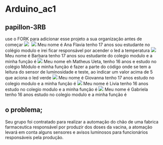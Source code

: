 # Arduino_ac1
## papillon-3RB
use o FORK para adicionar esse projeto a sua organização antes de começar
![](https://github.com/Papillon-3RB/papillon-mod/blob/main/arduino.jpeg)
![]()
![](https://github.com/Papillon-3RB/papillon-mod/blob/main/ana.jpg)
Meu nome é Ana Flavia tenho 17 anos  sou estudante no colégio modulo e irei ficar responsável por acender o led a temperatura
![](https://github.com/Papillon-3RB/papillon-mod/blob/main/barbara.jpeg)
Meu nome é Barbara tenho 17 anos sou estudante do colegio modulo e a minha função é
![](https://github.com/Papillon-3RB/papillon-mod/blob/main/matheus.jpeg)
Meu nome eh Matheus Ueta, tenho 16 anos e estudo no colégio Módulo e minha função é fazer a parte do código onde se tem a leitura do sensor de luminosidade e teste, ao indicar um valor acima de 5 que aciona o led verde
![](https://github.com/Papillon-3RB/papillon-mod/blob/main/giovanna.jpeg)
Meu nome é Giovanna tenho 17 anos estudo no colegio modulo e a minha função é
![](https://github.com/Papillon-3RB/papillon-mod/blob/main/livia.jpeg)
Meu nome é Livia tenho 16 anos estudo no colegio modulo e a minha função é
![](https://github.com/Papillon-3RB/papillon-mod/blob/main/gabriela.jpeg)
Meu nome é Gabriela tenho 16 anos estudo no colegio modulo e a minha função é


## **o problema;**
Seu grupo foi contratado para realizar a automação do chão de uma fabrica farmaceutica responsável por produzir dos doses da vacina, a atomação levará em conta alguns sensores 
e avisos luminosos para funcionários responsáveis pela produção.
